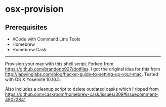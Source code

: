 # osx-provision

## Prerequisites

- XCode with Command Line Tools
- Homebrew
- Homebrew Cask

----------
Provision your mac with this shell script. Forked from https://github.com/brandonb927/dotfiles. I got the original idea for this from http://lapwinglabs.com/blog/hacker-guide-to-setting-up-your-mac. Tested with OS X Yosemite 10.10.5.

Also includes a cleanup script to delete outdated casks which I ripped from https://github.com/caskroom/homebrew-cask/issues/309#issuecomment-48072841
